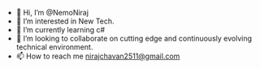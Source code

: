 - 👋 Hi, I’m @NemoNiraj
- 👀 I’m interested in New Tech.
- 🌱 I’m currently learning c#
- 💞️ I’m looking to collaborate on cutting edge and continuously evolving technical environment.
- 📫 How to reach me nirajchavan2511@gmail.com

<!---
NemoNiraj/NemoNiraj is a ✨ special ✨ repository because its `README.md` (this file) appears on your GitHub profile.
You can click the Preview link to take a look at your changes.
--->
